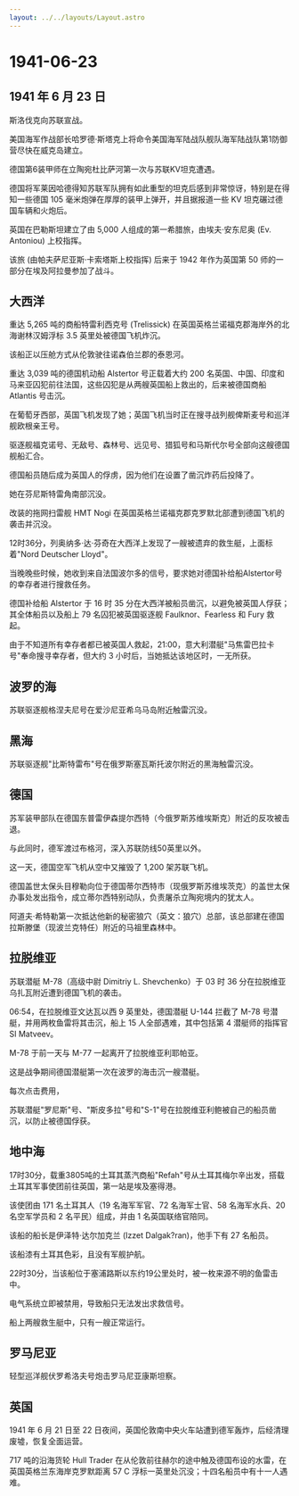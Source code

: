 ```yaml
---
layout: ../../layouts/Layout.astro
---
```


# 1941-06-23

## 1941 年 6 月 23 日

斯洛伐克向苏联宣战。

美国海军作战部长哈罗德·斯塔克上将命令美国海军陆战队舰队海军陆战队第1防御营尽快在威克岛建立。

德国第6装甲师在立陶宛杜比萨河第一次与苏联KV坦克遭遇。

德国将军莱因哈德得知苏联军队拥有如此重型的坦克后感到非常惊讶，特别是在得知一些德国
105 毫米炮弹在厚厚的装甲上弹开，并且据报道一些 KV
坦克碾过德国车辆和火炮后。

英国在巴勒斯坦建立了由 5,000 人组成的第一希腊旅，由埃夫·安东尼奥 (Ev.
Antoniou) 上校指挥。

该旅 (由帕夫萨尼亚斯·卡索塔斯上校指挥) 后来于 1942 年作为英国第 50
师的一部分在埃及阿拉曼参加了战斗。

## 大西洋

重达 5,265 吨的商船特雷利西克号 (Trelissick)
在英国英格兰诺福克郡海岸外的北海谢林汉姆浮标 3.5 英里处被德国飞机炸沉。

该船正以压舱方式从伦敦驶往诺森伯兰郡的泰恩河。

重达 3,039 吨的德国机动船 Alstertor 号正载着大约 200
名英国、中国、印度和马来亚囚犯前往法国，这些囚犯是从两艘英国船上救出的，后来被德国商船
Atlantis 号击沉。

在葡萄牙西部，英国飞机发现了她；英国飞机当时正在搜寻战列舰俾斯麦号和巡洋舰欧根亲王号。

驱逐舰福克诺号、无敌号、森林号、远见号、猎狐号和马斯代尔号全部向这艘德国舰船汇合。

德国船员随后成为英国人的俘虏，因为他们在设置了凿沉炸药后投降了。

她在芬尼斯特雷角南部沉没。

改装的拖网扫雷舰 HMT Nogi
在英国英格兰诺福克郡克罗默北部遭到德国飞机的袭击并沉没。

12时36分，列奥纳多·达·芬奇在大西洋上发现了一艘被遗弃的救生艇，上面标着"Nord
Deutscher Lloyd"。

当晚晚些时候，她收到来自法国波尔多的信号，要求她对德国补给船Alstertor号的幸存者进行搜救任务。

德国补给船 Alstertor 于 16 时 35
分在大西洋被船员凿沉，以避免被英国人俘获；其全体船员以及船上 79
名囚犯被英国驱逐舰 Faulknor、Fearless 和 Fury 救起。

由于不知道所有幸存者都已被英国人救起，21:00，意大利潜艇"马焦雷巴拉卡号"奉命搜寻幸存者，但大约
3 小时后，当她抵达该地区时，一无所获。

## 波罗的海

苏联驱逐舰格涅夫尼号在爱沙尼亚希乌马岛附近触雷沉没。

## 黑海

苏联驱逐舰"比斯特雷布"号在俄罗斯塞瓦斯托波尔附近的黑海触雷沉没。

## 德国

苏军装甲部队在德国东普雷伊森提尔西特（今俄罗斯苏维埃斯克）附近的反攻被击退。

与此同时，德军渡过布格河，深入苏联防线50英里以外。

这一天，德国空军飞机从空中又摧毁了 1,200 架苏联飞机。

德国盖世太保头目穆勒向位于德国蒂尔西特市（现俄罗斯苏维埃茨克）的盖世太保办事处发出指令，成立蒂尔西特别动队，负责屠杀立陶宛境内的犹太人。

阿道夫·希特勒第一次抵达他新的秘密狼穴（英文：狼穴）总部，该总部建在德国拉斯滕堡（现波兰克特任）附近的马祖里森林中。

## 拉脱维亚

苏联潜艇 M-78（高级中尉 Dimitriy L. Shevchenko）于 03 时 36
分在拉脱维亚乌扎瓦附近遭到德国飞机的袭击。

06:54，在拉脱维亚文达瓦以西 9 英里处，德国潜艇 U-144 拦截了 M-78
号潜艇，并用两枚鱼雷将其击沉，船上 15 人全部遇难，其中包括第 4
潜艇师的指挥官 SI Matveev。

M-78 于前一天与 M-77 一起离开了拉脱维亚利耶帕亚。

这是战争期间德国潜艇第一次在波罗的海击沉一艘潜艇。

每次点击费用，

苏联潜艇"罗尼斯"号、"斯皮多拉"号和"S-1"号在拉脱维亚利鲍被自己的船员凿沉，以防止被德国俘获。

## 地中海

17时30分，载重3805吨的土耳其蒸汽商船"Refah"号从土耳其梅尔辛出发，搭载土耳其军事使团前往英国，第一站是埃及塞得港。

该使团由 171 名土耳其人（19 名海军军官、72 名海军士官、58 名海军水兵、20
名空军学员和 2 名平民）组成，并由 1 名英国联络官陪同。

该船的船长是伊泽特·达尔加克兰 (Izzet Dalgak?ran)，他手下有 27 名船员。

该船漆有土耳其色彩，且没有军舰护航。

22时30分，当该船位于塞浦路斯以东约19公里处时，被一枚来源不明的鱼雷击中。

电气系统立即被禁用，导致船只无法发出求救信号。

船上两艘救生艇中，只有一艘正常运行。

## 罗马尼亚

轻型巡洋舰伏罗希洛夫号炮击罗马尼亚康斯坦察。

## 英国

1941 年 6 月 21 日至 22
日夜间，英国伦敦南中央火车站遭到德军轰炸，后经清理废墟，恢复全面运营。

717 吨的沿海货轮 Hull Trader
在从伦敦前往赫尔的途中触及德国布设的水雷，在英国英格兰东海岸克罗默距离
57 C 浮标一英里处沉没；十四名船员中有十一人遇难。